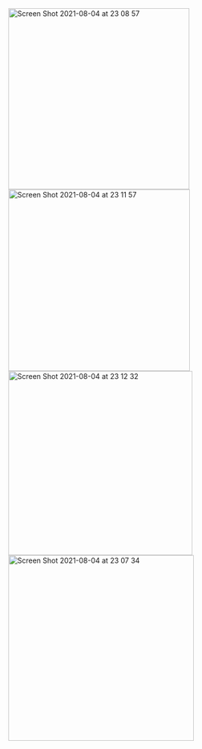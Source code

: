 <img width="361" alt="Screen Shot 2021-08-04 at 23 08 57" src="https://user-images.githubusercontent.com/69975085/128248141-749842d4-d8aa-4ee3-839a-86116e9d75e8.png">


<img width="362" alt="Screen Shot 2021-08-04 at 23 11 57" src="https://user-images.githubusercontent.com/69975085/128248494-f73172ed-e27d-494e-9201-bd7f48b97043.png">


<img width="367" alt="Screen Shot 2021-08-04 at 23 12 32" src="https://user-images.githubusercontent.com/69975085/128248419-7c3026bb-b322-46e0-8b61-5e042c9ce3b6.png">


<img width="370" alt="Screen Shot 2021-08-04 at 23 07 34" src="https://user-images.githubusercontent.com/69975085/128248165-1da1ca48-da8f-49e7-a45c-24f773c305ab.png">

